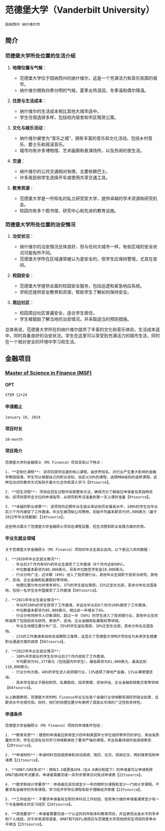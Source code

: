 # 范德堡大学（Vanderbilt University）
`田纳西州 纳什维尔市`

## 简介
### 范德堡大学所处位置的生活介绍

1. **地理位置与气候**：
   - 范德堡大学位于田纳西州的纳什维尔，这是一个充满活力和音乐氛围的城市。
   - 纳什维尔拥有四季分明的气候，夏季炎热湿润，冬季温和偶尔降温。

2. **住房与生活成本**：
   - 纳什维尔的生活成本相比其他大城市适中。
   - 学生住宿选择多样，包括校内宿舍和市区租赁公寓。

3. **文化与娱乐活动**：
   - 纳什维尔被誉为“音乐之城”，拥有丰富的音乐和文化活动，包括乡村音乐、爵士乐和摇滚音乐。
   - 城市内有许多博物馆、艺术画廊和表演场所，以及热闹的夜生活。

4. **交通**：
   - 纳什维尔的公共交通相对有限，主要依赖巴士。
   - 许多居民和学生选择开车或使用共享交通工具。

5. **教育资源**：
   - 范德堡大学是一所知名的私立研究型大学，提供卓越的学术资源和研究机会。
   - 校园内有多个图书馆、研究中心和先进的教育设施。

### 范德堡大学所处位置的治安情况

1. **治安状况**：
   - 纳什维尔的治安情况总体良好，但与任何大城市一样，有些区域的安全状况可能有所不同。
   - 范德堡大学所在区域通常被认为是安全的，但学生应保持警惕，尤其在夜间。

2. **校园安全**：
   - 范德堡大学提供全面的校园安全服务，包括巡逻和紧急响应系统。
   - 学校还提供安全教育和资源，帮助学生了解如何保持安全。

3. **周边社区**：
   - 校园周边社区普遍安全，适合学生居住。
   - 学生被鼓励了解当地的治安情况，并采取适当的预防措施。

总体来说，范德堡大学所在的纳什维尔提供了丰富的文化和音乐体验，生活成本适中，同时具备良好的治安状况。学生在这里可以享受到充满活力的城市生活，同时在一个相对安全的环境中学习和生活。

## 金融项目
### [Master of Science in Finance (MSF)](https://business.vanderbilt.edu/masters-in-finance/)

#### OPT
```
STEM 12+24
```

#### 申请截止
```
January 18, 2024
```

#### 项目时长
```
10-month 
``` 

#### 项目简介
```
范德堡大学的金融硕士（MS Finance）项目具有以下特点：

1. **定制化课程**: 该项目提供加速的核心课程，由世界知名、对行业产生重大影响的金融学教授授课。学生可以根据自己的职业目标，自定义50%的课程，选择MBA级别的选修课程。这种互动式的教学方式有助于最大化合作和深入学习【8†source】。

2. **招生流程**: 项目在招生过程中采取整体方法，确保充分了解每位申请者及其独特目标。该项目提供全方位的申请指导，从研究和考试准备到第一天上课的准备【9†source】。

3. **卓越的职业成果**: 该项目的近期毕业生就业率达到历史最高水平，100%的学生在毕业后三个月内接受了工作邀请。毕业生被顶级公司聘用，初始平均基本薪资为95,000美元（基于2022年毕业班数据）【10†source】。

这些特点展示了范德堡大学金融硕士项目在课程设置、招生流程和职业发展方面的优势。
```

#### 毕业生就业领域
```
关于范德堡大学金融硕士（MS Finance）项目的毕业生就业去向，以下是近几年的数据：

1. **2020年毕业生就业情况**:
   - 毕业后3个月内有95%的毕业生接受了工作邀请（6个月内达到98%）。
   - 中位数基本薪资为80,000美元，另有中位数签字奖金10,000美元。
   - 行业分布广泛，近半数（49%）进入了投资银行业，其他毕业生就职于投资与研究、房地产、咨询、企业金融和私募股权等领域。
   - 地理位置分布也非常多样化，37%的学生留在南部，32%迁至东北部，其余分布在全国各地，包括一名学生在中国接受了工作邀请【50†source】。

2. **2021年毕业生就业情况**:
   - 毕业时100%的学生获得了工作邀请，并且在毕业后6个月内100%接受了工作邀请。
   - 中位数基本薪资为85,000美元，相比前一年增长了6%。
   - 行业分布同样令人印象深刻，超过一半（56%）的学生进入了投资银行业，其他毕业生同样选择了包括投资与研究、房地产、咨询、企业金融和私募股权等领域。
   - 毕业生地理位置分布广泛，35%的学生留在南部，38%迁至东北部，其余分布在全国各地。
   - 22%的工作邀请来自校友或教职工推荐，这显示了范德堡大学MSF项目在为未来学生搭建职业通道方面的成效【56†source】。

3. **2022年毕业生就业情况**:
   - 100%寻求就业的学生在毕业后3个月内收到了工作邀请。
   - 平均薪资为91,377美元（包括国内外学生），最低薪资为61,000美元，最高达到110,000美元。
   - 行业分布方面，48%的学生进入投资银行业，13%选择了房地产金融，11%从事管理咨询。
   - 其余学生就业于股权研究、私募股权、投资管理、咨询评估、企业金融和销售交易等领域【64†source】。

以上数据表明，范德堡大学的MS Finance毕业生在各个金融行业领域都有很好的就业前景，且薪资水平也很可观。同时，他们的地理位置分布表明了其就业市场的广泛性和多样性。
```

#### 申请条件
```
范德堡大学金融硕士（MS Finance）项目的申请条件包括：

1. **教育背景**：理想的申请者应获得至少四年制美国学士学位或同等学历的学位，来自高质量的大学。学生应该在任何学习领域都承担了要求严格的课程，并且有着持续的高成绩表现【20†source】。

2. **申请材料**：申请材料包括成绩单和测试成绩、简历、论文、视频论文、两封推荐信和申请费【21†source】。

3. **GMAT/GRE免试**：拥有3.5或更高GPA（在4.0满分制度下）的申请者可以申请免除GMAT或GRE考试要求。申请者需要完成一系列步骤来访问免试申请表【22†source】。

4. **数学和统计学要求**：申请者应该完成至少一年的微积分课程和至少一门统计学课程。不要求有金融学的先修课程。学习经济学导论课程有助于理解经济原理【23†source】。

5. **工作经验**：不要求申请者有全职的本科后工作经验，但竞争力强的申请者通常至少有一个与金融相关的实习经历【24†source】。

6. **其他要求**：申请者需要完成一个认证的四年制本科教育项目，并且表现出高水平的学术和个人成就。对于非英语母语者，GMAT和TOEFL成绩应与范德堡大学其他研究生项目的竞争水平相当【25†source】。
```